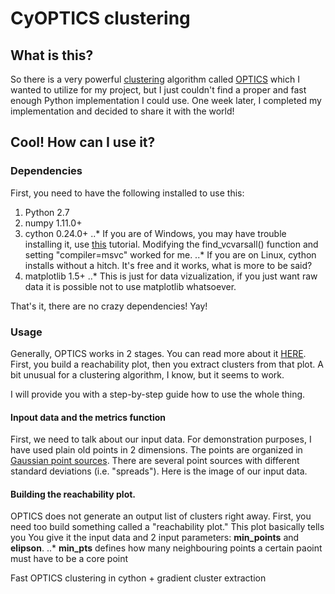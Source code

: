 # CyOPTICS clustering

## What is this?
So there is a very powerful [clustering](https://en.wikipedia.org/wiki/Cluster_analysis) algorithm called [OPTICS](https://en.wikipedia.org/wiki/OPTICS_algorithm) which I wanted to utilize for my project, but I just couldn't find a proper and fast enough Python implementation I could use. One week later, I completed my implementation and decided to share it with the world!

## Cool! How can I use it?

### Dependencies
First, you need to have the following installed to use this:
1. Python 2.7
2. numpy 1.11.0+
3. cython 0.24.0+ 
..* If you are of Windows, you may have trouble installing it, use [this](https://github.com/cython/cython/wiki/CythonExtensionsOnWindows) tutorial. Modifying the find_vcvarsall() function and setting "compiler=msvc" worked for me.
..* If you are on Linux, cython installs without a hitch. It's free and it works, what is more to be said?
4. matplotlib 1.5+
..* This is just for data vizualization, if you just want raw data it is possible not to use matplotlib whatsoever.

That's it, there are no crazy dependencies! Yay!

### Usage
Generally, OPTICS works in 2 stages. You can read more about it [HERE](https://en.wikipedia.org/wiki/OPTICS_algorithm). First, you build a reachability plot, then you extract clusters from that plot. A bit unusual for a clustering algorithm, I know, but it seems to work.

I will provide you with a step-by-step guide how to use the whole thing.

#### Inpout data and the metrics function

First, we need to talk about our input data. For demonstration purposes, I have used plain old points in 2 dimensions. The points are organized in [Gaussian point sources](http://pypr.sourceforge.net/mog.html). There are several point sources with different standard deviations (i.e. "spreads"). Here is the image of our input data.


#### Building the reachability plot. 
OPTICS does not generate an output list of clusters right away. First, you need too build something called a "reachability plot." This plot basically tells you
You give it the input data and 2 input parameters: **min_points** and **elipson**. 
..* **min_pts** defines how many neighbouring points a certain paoint must have to be a core point



Fast OPTICS clustering in cython + gradient cluster extraction

